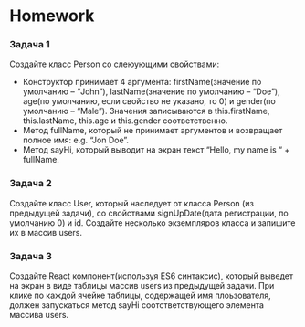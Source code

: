 # Homework 

### Задача 1 
Создайте класс Person со слеюующими свойствами:  
*  Конструктор принимает 4 аргумента: firstName(значение по умолчанию – “John”), lastName(значение по умолчанию – “Doe”), age(по умолчанию, если свойство не указано, то 0)  и gender(по умолчанию – “Male”). 
Значения записываются в this.firstName, this.lastName, this.age и this.gender соответственно. 
*  Метод fullName, который не принимает аргументов и возвращает полное имя: e.g. “Jon Doe”. 
*  Метод sayHi, который выводит на экран текст “Hello, my  name is “ + fullName.  

### Задача 2 
Создайте класс User, который наследует от класса Person (из предыдущей задачи),  со свойствами signUpDate(дата регистрации, по умолчанию 0) и id. Создайте несколько экземпляров класса и запишите их в массив users. 

### Задача 3 
Создайте React компонент(используя ES6 синтаксис), который выведет на экран в виде таблицы массив users из предыдущей задачи. 
При клике по каждой ячейке таблицы, содержащей имя плоьзователя, должен запускаться метод sayHi соотстветствующего элемента массива users. 

 
